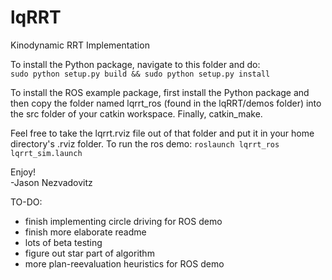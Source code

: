 # lqRRT
Kinodynamic RRT Implementation

To install the Python package, navigate to this folder and do:  
`sudo python setup.py build && sudo python setup.py install`

To install the ROS example package, first install the Python package and then copy the folder named lqrrt_ros (found in the lqRRT/demos folder) into the src folder of your catkin workspace. Finally, catkin_make.

Feel free to take the lqrrt.rviz file out of that folder and put it in your home directory's .rviz folder. To run the ros demo: `roslaunch lqrrt_ros lqrrt_sim.launch`

Enjoy!  
-Jason Nezvadovitz


TO-DO: 
- finish implementing circle driving for ROS demo
- finish more elaborate readme
- lots of beta testing
- figure out star part of algorithm
- more plan-reevaluation heuristics for ROS demo
